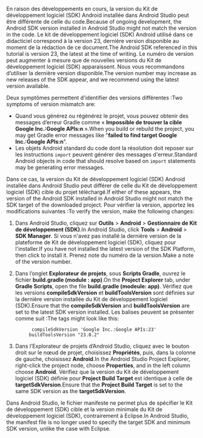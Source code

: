 <span data-ttu-id="f2e07-101">En raison des développements en cours, la version du Kit de développement logiciel (SDK) Android installée dans Android Studio peut être différente de celle du code.</span><span class="sxs-lookup"><span data-stu-id="f2e07-101">Because of ongoing development, the Android SDK version installed in Android Studio might not match the version in the code.</span></span> <span data-ttu-id="f2e07-102">Le kit de développement logiciel (SDK) Android utilisé dans ce didacticiel correspond à la version 23, dernière version disponible au moment de la rédaction de ce document.</span><span class="sxs-lookup"><span data-stu-id="f2e07-102">The Android SDK referenced in this tutorial is version 23, the latest at the time of writing.</span></span> <span data-ttu-id="f2e07-103">Le numéro de version peut augmenter à mesure que de nouvelles versions du Kit de développement logiciel (SDK) apparaissent. Nous vous recommandons d’utiliser la dernière version disponible.</span><span class="sxs-lookup"><span data-stu-id="f2e07-103">The version number may increase as new releases of the SDK appear, and we recommend using the latest version available.</span></span>

<span data-ttu-id="f2e07-104">Deux symptômes permettent d'identifier des versions différentes :</span><span class="sxs-lookup"><span data-stu-id="f2e07-104">Two symptoms of version mismatch are:</span></span>

- <span data-ttu-id="f2e07-105">Quand vous générez ou régénérez le projet, vous pouvez obtenir des messages d’erreur Gradle comme « **Impossible de trouver la cible Google Inc.:Google APIs:n** ».</span><span class="sxs-lookup"><span data-stu-id="f2e07-105">When you build or rebuild the project, you may get Gradle error messages like "**failed to find target Google Inc.:Google APIs:n**".</span></span>
- <span data-ttu-id="f2e07-106">Les objets Android standard du code dont la résolution doit reposer sur les instructions `import` peuvent générer des messages d'erreur.</span><span class="sxs-lookup"><span data-stu-id="f2e07-106">Standard Android objects in code that should resolve based on `import` statements may be generating error messages.</span></span>

<span data-ttu-id="f2e07-107">Dans ce cas, la version du Kit de développement logiciel (SDK) Android installée dans Android Studio peut différer de celle du Kit de développement logiciel (SDK) cible du projet téléchargé.</span><span class="sxs-lookup"><span data-stu-id="f2e07-107">If either of these appears, the version of the Android SDK installed in Android Studio might not match the SDK target of the downloaded project.</span></span> <span data-ttu-id="f2e07-108">Pour vérifier la version, apportez les modifications suivantes :</span><span class="sxs-lookup"><span data-stu-id="f2e07-108">To verify the version, make the following changes:</span></span>

1. <span data-ttu-id="f2e07-109">Dans Android Studio, cliquez sur **Outils** > **Android** > **Gestionnaire de Kit de développement (SDK)**.</span><span class="sxs-lookup"><span data-stu-id="f2e07-109">In Android Studio, click **Tools** > **Android** > **SDK Manager**.</span></span> <span data-ttu-id="f2e07-110">Si vous n'avez pas installé la dernière version de la plateforme de Kit de développement logiciel (SDK), cliquez pour l'installer.</span><span class="sxs-lookup"><span data-stu-id="f2e07-110">If you have not installed the latest version of the SDK Platform, then click to install it.</span></span> <span data-ttu-id="f2e07-111">Prenez note du numéro de la version.</span><span class="sxs-lookup"><span data-stu-id="f2e07-111">Make a note of the version number.</span></span>
2. <span data-ttu-id="f2e07-112">Dans l’onglet **Explorateur de projets**, sous **Scripts Gradle**, ouvrez le fichier **build.gradle (module : app)**.</span><span class="sxs-lookup"><span data-stu-id="f2e07-112">On the **Project Explorer** tab, under **Gradle Scripts**, open the file **build.gradle (modeule: app)**.</span></span> <span data-ttu-id="f2e07-113">Vérifiez que les versions **compileSdkVersion** et **buildToolsVersion** sont définies sur la dernière version installée du Kit de développement logiciel (SDK).</span><span class="sxs-lookup"><span data-stu-id="f2e07-113">Ensure that the **compileSdkVersion** and **buildToolsVersion** are set to the latest SDK version installed.</span></span> <span data-ttu-id="f2e07-114">Les balises peuvent se présenter comme suit :</span><span class="sxs-lookup"><span data-stu-id="f2e07-114">The tags might look like this:</span></span>

             compileSdkVersion 'Google Inc.:Google APIs:23'
            buildToolsVersion "23.0.2"
3. <span data-ttu-id="f2e07-115">Dans l’Explorateur de projets d’Android Studio, cliquez avec le bouton droit sur le nœud de projet, choisissez **Propriétés**, puis, dans la colonne de gauche, choisissez **Android**.</span><span class="sxs-lookup"><span data-stu-id="f2e07-115">In the Android Studio Project Explorer, right-click the project node, choose **Properties**, and in the left column choose **Android**.</span></span> <span data-ttu-id="f2e07-116">Vérifiez que la version du Kit de développement logiciel (SDK) définie pour **Project Build Target** est identique à celle de **targetSdkVersion**.</span><span class="sxs-lookup"><span data-stu-id="f2e07-116">Ensure that the **Project Build Target** is set to the same SDK version as the **targetSdkVersion**.</span></span>

<span data-ttu-id="f2e07-117">Dans Android Studio, le fichier manifeste ne permet plus de spécifier le Kit de développement (SDK) cible et la version minimale du Kit de développement logiciel (SDK), contrairement à Eclipse.</span><span class="sxs-lookup"><span data-stu-id="f2e07-117">In Android Studio, the manifest file is no longer used to specify the target SDK and minimum SDK version, unlike the case with Eclipse.</span></span>

